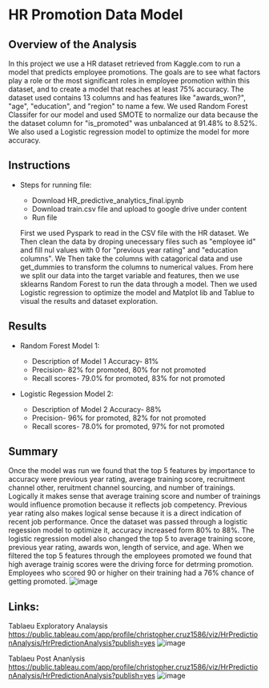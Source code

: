 # HR Promotion Data Model


## Overview of the Analysis

  In this project we use a HR dataset retrieved from Kaggle.com to run a model that predicts employee promotions.  The goals are to see what factors play a role or the most significant roles in employee promotion within this dataset, and to create a model that reaches at least 75% accuracy.  The dataset used contains 13 columns and has features like "awards_won?", "age", "education", and "region" to name a few.  We used Random Forest Classifer for our model and used SMOTE to normalize our data because the the dataset column for "is_promoted" was unbalanced at 91.48% to 8.52%.  We also used a Logistic regression model to optimize the model for more accuracy.
  
## Instructions
* Steps for running  file:
  - Download HR_predictive_analytics_final.ipynb 
  - Download train.csv file and upload to google drive under content
  - Run file

  First we used Pyspark to read in the CSV file with the HR dataset. We Then clean the data by droping unecessary files such as "employee id" and fill nul values with 0 for "previous year rating" and "education columns".  We Then take the columns with catagorical data and use get_dummies to transform the columns to numerical values. From here we split our data into the target variable and features, then we use sklearns Random Forest to run the data through a model. Then we used Logistic regression to optimize the model and Matplot lib and Tablue to visual the results and dataset exploration.
  
## Results

* Random Forest Model 1:
  - Description of Model 1 Accuracy- 81%
  - Precision- 82% for promoted, 80% for not promoted
  - Recall scores- 79.0% for promoted, 83% for not promoted
  
* Logistic Regession Model 2:
  - Description of Model 2 Accuracy- 88%
  - Precision- 96% for promoted, 82% for not promoted
  - Recall scores- 78.0% for promoted, 97% for not promoted


## Summary
  
   Once the model was run we found that the top 5 features by importance to accuracy were previous year rating, average training score, recruitment channel other, reruitment channel sourcing, and number of trainings.  Logically it makes sense that average training score and number of trainings would influence promotion because it reflects job competency. Previous year rating also makes logical sense because it is a direct indication of recent job performance. Once the dataset was passed through a logistic regession model to optimize it, accuracy increased  form 80% to 88%. The logistic regression model also changed the top 5 to average training score, previous year rating, awards won, length of service, and age. When we filtered the top 5 features through the employees promoted we found that high average trainig scores were the driving force for detrming promotion. Employees who scored 90 or higher on their training  had a 76% chance of getting promoted.
![image](https://github.com/vasabril98/DS_Project4/assets/118862894/4b7341e9-b307-41ce-8c36-b35524d60f5a)

   
 ## Links: 
 Tablaeu Exploratory Analaysis https://public.tableau.com/app/profile/christopher.cruz1586/viz/HrPredictionAnalysis/HrPredictionAnalysis?publish=yes
![image](https://github.com/vasabril98/DS_Project4/assets/118862894/e3354af6-c41e-4a36-b31e-e73f362fb442)

 Tablaeu Post Ananlysis https://public.tableau.com/app/profile/christopher.cruz1586/viz/HrPredictionAnalysis/HrPredictionAnalysis?publish=yes
 ![image](https://github.com/vasabril98/DS_Project4/assets/118862894/2ad42987-eb77-45fe-b5c0-f7f88ea93ba1)

